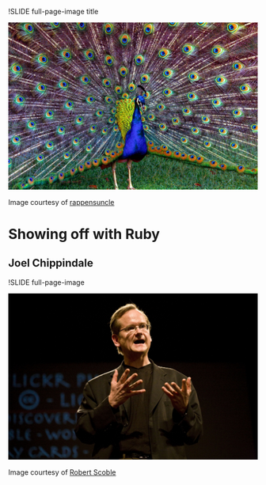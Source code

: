 !SLIDE full-page-image title

![Showing off](peafowl.jpg "Showing off")

Image courtesy of [rappensuncle](http://www.flickr.com/photos/rappensuncle/146681779/)

# Showing off with Ruby #

## Joel Chippindale ##


!SLIDE full-page-image

![A speaker](lessig.jpg "Lawrence Lessing speaking")

Image courtesy of [Robert Scoble](http://www.flickr.com/photos/scobleizer/2236177028/)

